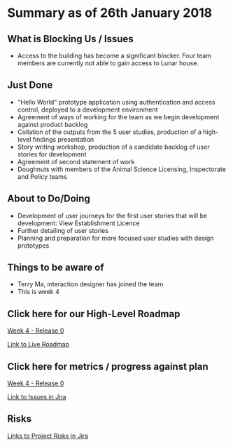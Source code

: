 # Summary as of 26th January 2018

## What is Blocking Us / Issues
* Access to the building has become a significant blocker. Four team members are currently not able to gain access to Lunar house.

## Just Done
* "Hello World" prototype application using authentication and access control, deployed to a development environment
* Agreement of ways of working for the team as we begin development against product backlog
* Collation of the outputs from the 5 user studies, production of a high-level findings presentation
* Story writing workshop, production of a candidate backlog of user stories for development 
* Agreement of second statement of work
* Doughnuts with members of the Animal Science Licensing, Inspectorate and Policy teams

## About to Do/Doing
* Development of user journeys for the first user stories that will be development: View Establishment Licence
* Further detailing of user stories
* Planning and preparation for more focused user studies with design prototypes

## Things to be aware of
* Terry Ma, interaction designer has joined the team
* This is week 4

## Click here for our High-Level Roadmap
[Week 4 - Release 0](graphs/ASLRoadMap26012018.png) 

[Link to Live Roadmap](https://trello.com/b/gDQdE01u/asl-roadmap)

## Click here for metrics / progress against plan
[Week 4 - Release 0](graphs/progress26012018.png)

[Link to Issues in Jira](https://jira.digital.homeoffice.gov.uk/secure/RapidBoard.jspa?rapidView=287)

## Risks
[Links to Project Risks in Jira](https://jira.digital.homeoffice.gov.uk/issues/?jql=labels%20%3D%20Risk%20and%20project%3D%22Animal%20Sciences%22)


